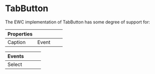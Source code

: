 # TabButton

The EWC implementation of TabButton has some degree of support for:

| Properties|  |  |  |
|--|--|--|--|
 |  Caption  |  Event  |           |          |


| Events|  |  |  |
|--|--|--|--|
 |  Select  |          |          |         |
